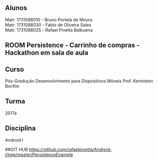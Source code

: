 
## Alunos
Matr: 1731088010 - Bruno Portela de Moura<br/>
Matr: 1731088030 - Fabio de Oliveira Sales<br/>
Matr: 1731088025 - Rafael Pivetta Balbuena<br/>

## ROOM Persistence - Carrinho de compras - Hackathon em sala de aula
## Curso
Pós-Gradução Desenvolvimento para Dispositivos Móveis
Prof. Kenniston Bonfim
## Turma
2017a
## Disciplina
Android I

##GIT HUB https://github.com/rafaelpivetta/Android-I/tree/master/PersistenceExample
